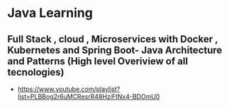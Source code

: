 # Java Learning 
## Full Stack , cloud , Microservices with Docker , Kubernetes and Spring Boot- Java Architecture and Patterns (High level Overiview of all tecnologies)
- https://www.youtube.com/playlist?list=PLBBog2r6uMCResrR48HziFtNx4-BDOmU0
